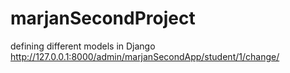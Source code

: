 # marjanSecondProject
defining different models in Django
http://127.0.0.1:8000/admin/marjanSecondApp/student/1/change/

